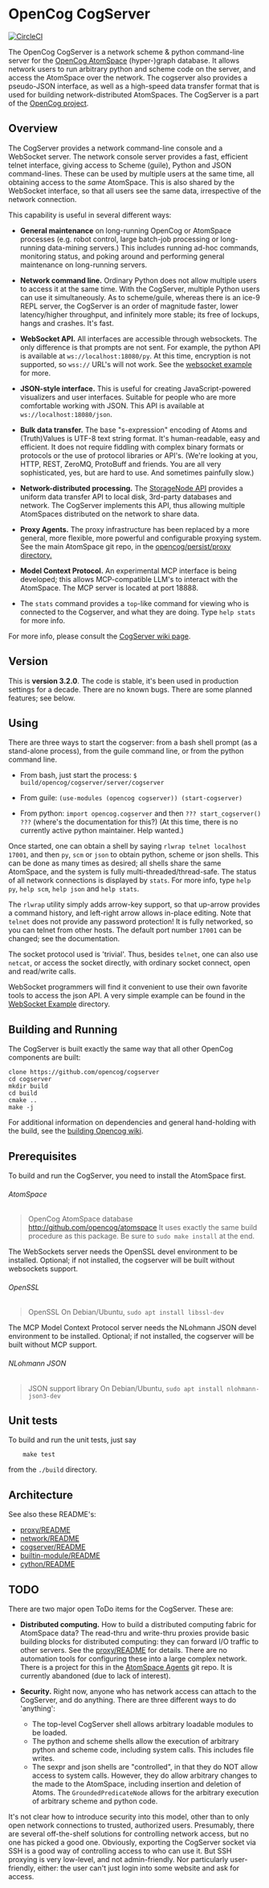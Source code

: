 OpenCog CogServer
=================
[![CircleCI](https://circleci.com/gh/opencog/cogserver.svg?style=svg)](https://circleci.com/gh/opencog/cogserver)

The OpenCog CogServer is a network scheme & python command-line
server for the [OpenCog AtomSpace](https://github.com/opencog/atomspace)
(hyper-)graph database. It allows network users to run arbitrary python
and scheme code on the server, and access the AtomSpace over the
network. The cogserver also provides a pseudo-JSON interface, as well
as a high-speed data transfer format that is used for building
network-distributed AtomSpaces. The CogServer is a part of the
[OpenCog project](https://opencog.org).

Overview
--------
The CogServer provides a network command-line console and a WebSocket
server.  The network console server provides a fast, efficient telnet
interface, giving access to Scheme (guile), Python and JSON command-lines.
These can be used by multiple users at the same time, all obtaining
access to the *same* AtomSpace. This is also shared by the WebSocket
interface, so that all users see the same data, irrespective of the
network connection.

This capability is useful in several different ways:

* **General maintenance** on long-running OpenCog or AtomSpace processes
  (e.g. robot control, large batch-job processing or long-running
  data-mining servers.) This includes running ad-hoc commands,
  monitoring status, and poking around and performing general
  maintenance on long-running servers.

* **Network command line.** Ordinary Python does not allow multiple
  users to access it at the same time. With the CogServer, multiple
  Python users can use it simultaneously. As to scheme/guile, whereas
  there is an ice-9 REPL server, the CogServer is an order of magnitude
  faster, lower latency/higher throughput, and infinitely more stable;
  its free of lockups, hangs and crashes. It's fast.

* **WebSocket API.** All interfaces are accessible through websockets.
  The only difference is that prompts are not sent. For example, the
  python API is available at `ws://localhost:18080/py`.  At this time,
  encryption is not supported, so `wss://` URL's will not work.
  See the [websocket example](./examples/websockets/demo.html) for more.

* **JSON-style interface.** This is useful for creating JavaScript-powered
  visualizers and user interfaces. Suitable for people who are more
  comfortable working with JSON.  This API is available at
  `ws://localhost:18080/json`.

* **Bulk data transfer.** The base "s-expression" encoding of Atoms and
  (Truth)Values is UTF-8 text string format. It's  human-readable, easy
  and efficient. It does not require fiddling with complex binary formats
  or protocols or the use of protocol libraries or API's. (We're looking
  at you, HTTP, REST, ZeroMQ, ProtoBuff and friends. You are all very
  sophisticated, yes, but are hard to use. And sometimes painfully slow.)

* **Network-distributed processing.** The [StorageNode
  API](https://wiki.opencog.org/w/StorageNode) provides a uniform data
  transfer API to local disk, 3rd-party databases and network. The
  CogServer implements this API, thus allowing multiple AtomSpaces
  distributed on the network to share data.

* **Proxy Agents.** The proxy infrastructure has been replaced by a
  more general, more flexible, more powerful and configurable proxying
  system. See the main AtomSpace git repo, in the
  [opencog/persist/proxy directory.](https://github.com/opencog/atomspace/tree/master/opencog/persist/proxy)

* **Model Context Protocol.** An experimental MCP interface is being
  developed; this allows MCP-compatible LLM's to interact with the
  AtomSpace. The MCP server is located at port 18888.

* The `stats` command provides a `top`-like command for viewing who is
  connected to the Cogserver, and what they are doing. Type `help stats`
  for more info.

For more info, please consult the
[CogServer wiki page](https://wiki.opencog.org/w/CogServer).

Version
-------
This is **version 3.2.0**. The code is stable, it's been used in
production settings for a decade.   There are no known bugs. There are
some planned features; see below.

Using
-----
There are three ways to start the cogserver: from a bash shell prompt
(as a stand-alone process), from the guile command line, or from the
python command line.

* From bash, just start the process:
  `$ build/opencog/cogserver/server/cogserver`

* From guile: `(use-modules (opencog cogserver)) (start-cogserver)`

* From python: `import opencog.cogserver` and then
  `??? start_cogserver() ???` (where's the documentation for this?)
  (At this time, there is no currently active python maintainer. Help
  wanted.)

Once started, one can obtain a shell by saying `rlwrap telnet localhost
17001`, and then `py`, `scm` or `json` to obtain python, scheme or json
shells.  This can be done as many times as desired; all shells share the
same AtomSpace, and the system is fully multi-threaded/thread-safe.
The status of all network connections is displayed by `stats`. For more
info, type `help py`, `help scm`, `help json` and `help stats`.

The `rlwrap` utility simply adds arrow-key support, so that up-arrow
provides a command history, and left-right arrow allows in-place editing.
Note that `telnet` does not provide any password protection!  It is
fully networked, so you can telnet from other hosts. The default port
number `17001` can be changed; see the documentation.

The socket protocol used is 'trivial'. Thus, besides `telnet`, one can
also use `netcat`, or access the socket directly, with ordinary socket
connect, open and read/write calls.

WebSocket programmers will find it convenient to use their own favorite
tools to access the json API. A very simple example can be found in the
[WebSocket Example](examples/websockets/) directory.

Building and Running
--------------------
The CogServer is built exactly the same way that all other OpenCog
components are built:
```
clone https://github.com/opencog/cogserver
cd cogserver
mkdir build
cd build
cmake ..
make -j
```
For additional information on dependencies and general hand-holding
with the build, see the [building Opencog
wiki](http://wiki.opencog.org/wikihome/index.php/Building_OpenCog).

Prerequisites
-------------
To build and run the CogServer, you need to install the AtomSpace first.

###### AtomSpace
> OpenCog AtomSpace database
> http://github.com/opencog/atomspace
> It uses exactly the same build procedure as this package. Be sure
  to `sudo make install` at the end.

The WebSockets server needs the OpenSSL devel environment to be
installed. Optional; if not installed, the cogserver will be built
without websockets support.

###### OpenSSL
> OpenSSL
> On Debian/Ubuntu, `sudo apt install libssl-dev`

The MCP Model Context Protocol server needs the NLohmann JSON devel
environment to be installed.  Optional; if not installed, the cogserver
will be built without MCP support.

###### NLohmann JSON
> JSON support library
> On Debian/Ubuntu, `sudo apt install nlohmann-json3-dev`


Unit tests
----------
To build and run the unit tests, just say
```
    make test
```
from the `./build` directory.

Architecture
------------
See also these README's:

* [proxy/README](opencog/cogserver/proxy/README.md)
* [network/README](opencog/network/README.md)
* [cogserver/README](opencog/cogserver/server/README.md)
* [builtin-module/README](opencog/cogserver/modules/commands/README.md)
* [cython/README](opencog/cython/README.md)

TODO
----
There are two major open ToDo items for the CogServer.  These are:

* **Distributed computing.** How to build a distributed computing fabric
  for AtomSpace data? The read-thru and write-thru proxies provide basic
  building blocks for distributed computing: they can forward I/O
  traffic to other servers.
  See the [proxy/README](opencog/cogserver/proxy/README.md) for details.
  There are no automation tools for configuring these into a large complex
  network. There is a project for this in the
  [AtomSpace Agents](https://github.com/opencog/atomspace-agents) git
  repo. It is currently abandoned (due to lack of interest).

* **Security.** Right now, anyone who has network access can attach to
  the CogServer, and do anything. There are three different ways to do
  'anything':

  * The top-level CogServer shell allows arbitrary loadable modules to
    be loaded.
  * The python and scheme shells allow the execution of arbitrary python
    and scheme code, including system calls. This includes file writes.
  * The sexpr and json shells are "controlled", in that they do NOT
    allow access to system calls.  However, they do allow arbitrary
    changes to the made to the AtomSpace, including insertion and
    deletion of Atoms. The `GroundedPredicateNode` allows for the
    arbitrary execution of arbitrary scheme and python code.

It's not clear how to introduce security into this model, other than to
only open network connections to trusted, authorized users. Presumably,
there are several off-the-shelf solutions for controlling network
access, but no one has picked a good one. Obviously, exporting the
CogServer socket via SSH is a good way of controlling access to who
can use it. But SSH proxying is very low-level, and not admin-friendly.
Nor particularly user-friendly, either: the user can't just login into
some website and ask for access.
